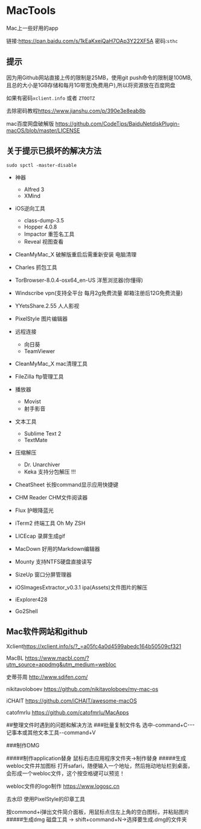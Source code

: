 # MacTools
Mac上一些好用的app 

链接:<https://pan.baidu.com/s/1kEaKxeiQaH7OAp3Y22XF5A>  密码:```sthc```

## 提示
因为用Github网站直接上传的限制是25MB，使用git push命令的限制是100MB,且总的大小是1GB存储和每月1G带宽(免费用户),所以将资源放在百度网盘

如果有密码```xclient.info```  或者 ```ZTOOTZ```

去除密码教程<https://www.jianshu.com/p/390e3e8eab8b>


mac百度网盘破解版 <https://github.com/CodeTips/BaiduNetdiskPlugin-macOS/blob/master/LICENSE>

## 关于提示已损坏的解决方法
```sudo spctl -master-disable```


* 神器
	* Alfred 3
	* XMind   
* iOS逆向工具

	* class-dump-3.5
	* Hopper 4.0.8 
	* Impactor		重签名工具
	* Reveal  视图查看
 
* CleanMyMac_X 破解版重启后需重新安装 电脑清理
* Charles    抓包工具
* TorBrowser-8.0.4-osx64_en-US  洋葱浏览器(你懂得)
* Windscribe  vpn(支持全平台 每月2g免费流量 邮箱注册后12G免费流量)
* YYetsShare.2.55 人人影视


	
* PixelStyle   图片编辑器
* 远程连接
	* 向日葵  
	* TeamViewer

* CleanMyMac_X	mac清理工具
* FileZilla		ftp管理工具
* 播放器
	* Movist 			
	* 射手影音

* 文本工具
	* Sublime Text 2
	* TextMate
* 压缩解压
	* Dr. Unarchiver
	* Keka      支持分包解压 !!!

* CheatSheet    长按command显示应用快捷键
* CHM Reader    CHM文件阅读器

* Flux				护眼降蓝光
* iTerm2		终端工具 Oh My ZSH
* LICEcap		录屏生成gif
* MacDown		好用的Markdown编辑器
* Mounty		支持NTFS硬盘直接读写
* SizeUp		窗口分屏管理器
* iOSImagesExtractor_v0.3.1  ipa(Assets)文件图片的解压

* iExplorer428
* Go2Shell	

## Mac软件网站和github
Xclient<https://xclient.info/s/?_=a05fc4a0d4599abedc164b50509cf321>

MacBL <https://www.macbl.com/?utm_source=appdmg&utm_medium=webloc>	


史蒂芬周 <http://www.sdifen.com/>

nikitavoloboev <https://github.com/nikitavoloboev/my-mac-os>

iCHAIT <https://github.com/iCHAIT/awesome-macOS>

catofmrlu <https://github.com/catofmrlu/MacApps>


##整理文件时遇到的问题和解决方法
###批量复制文件名 
选中-command+C---记事本或其他文本工具--command+V

###制作DMG 

#####制作application替身
鼠标右击应用程序文件夹->制作替身
#####生成webloc文件并加图标
打开safari，随便输入一个地址，然后拖动地址栏到桌面，会形成一个webloc文件，这个按空格键可以预览！

webloc文件的logo制作 <https://www.logosc.cn>  

去水印   使用PixelStyle的印章工具

按commond+i弹出文件简介面板，用鼠标点住左上角的空白图标，并粘贴图片
#####生成dmg
磁盘工具 -> shift+command+N->选择要生成.dmg的文件夹

